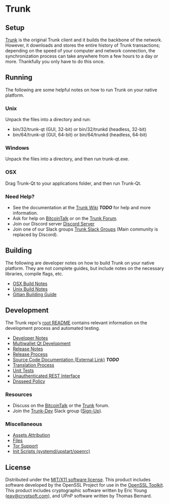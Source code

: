 Trunk
=====================

Setup
---------------------
[Trunk](http://trunk.org/wallet) is the original Trunk client and it builds the backbone of the network. However, it downloads and stores the entire history of Trunk transactions; depending on the speed of your computer and network connection, the synchronization process can take anywhere from a few hours to a day or more. Thankfully you only have to do this once.

Running
---------------------
The following are some helpful notes on how to run Trunk on your native platform.

### Unix

Unpack the files into a directory and run:

- bin/32/trunk-qt (GUI, 32-bit) or bin/32/trunkd (headless, 32-bit)
- bin/64/trunk-qt (GUI, 64-bit) or bin/64/trunkd (headless, 64-bit)

### Windows

Unpack the files into a directory, and then run trunk-qt.exe.

### OSX

Drag Trunk-Qt to your applications folder, and then run Trunk-Qt.

### Need Help?

* See the documentation at the [Trunk Wiki](https://en.bitcoin.it/wiki/Main_Page) ***TODO***
for help and more information.
* Ask for help on [BitcoinTalk](https://bitcointalk.org/index.php?topic=1262920.0) or on the [Trunk Forum](http://forum.trunk.org/).
* Join our Discord server [Discord Server](https://discord.trunk.org)
* Join one of our Slack groups [Trunk Slack Groups](https://trunk.org/slack-logins/) (Main community is replaced by Discord).

Building
---------------------
The following are developer notes on how to build Trunk on your native platform. They are not complete guides, but include notes on the necessary libraries, compile flags, etc.

- [OSX Build Notes](build-osx.md)
- [Unix Build Notes](build-unix.md)
- [Gitian Building Guide](gitian-building.md)

Development
---------------------
The Trunk repo's [root README](https://github.com/Trunk-Project/Trunk/blob/master/README.md) contains relevant information on the development process and automated testing.

- [Developer Notes](developer-notes.md)
- [Multiwallet Qt Development](multiwallet-qt.md)
- [Release Notes](release-notes.md)
- [Release Process](release-process.md)
- [Source Code Documentation (External Link)](https://dev.visucore.com/bitcoin/doxygen/) ***TODO***
- [Translation Process](translation_process.md)
- [Unit Tests](unit-tests.md)
- [Unauthenticated REST Interface](REST-interface.md)
- [Dnsseed Policy](dnsseed-policy.md)

### Resources

* Discuss on the [BitcoinTalk](https://bitcointalk.org/index.php?topic=1262920.0) or the [Trunk](http://forum.trunk.org/) forum.
* Join the [Trunk-Dev](https://trunk-dev.slack.com/) Slack group ([Sign-Up](https://trunk-dev.herokuapp.com/)).

### Miscellaneous
- [Assets Attribution](assets-attribution.md)
- [Files](files.md)
- [Tor Support](tor.md)
- [Init Scripts (systemd/upstart/openrc)](init.md)

License
---------------------
Distributed under the [MIT/X11 software license](http://www.opensource.org/licenses/mit-license.php).
This product includes software developed by the OpenSSL Project for use in the [OpenSSL Toolkit](https://www.openssl.org/). This product includes
cryptographic software written by Eric Young ([eay@cryptsoft.com](mailto:eay@cryptsoft.com)), and UPnP software written by Thomas Bernard.
